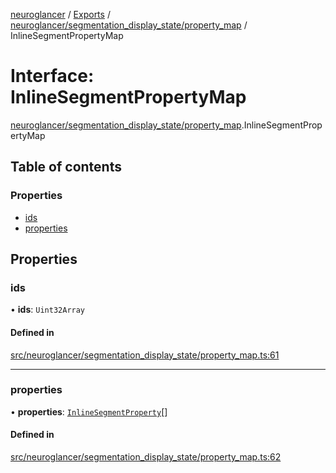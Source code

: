 [neuroglancer](../README.md) / [Exports](../modules.md) / [neuroglancer/segmentation\_display\_state/property\_map](../modules/neuroglancer_segmentation_display_state_property_map.md) / InlineSegmentPropertyMap

# Interface: InlineSegmentPropertyMap

[neuroglancer/segmentation_display_state/property_map](../modules/neuroglancer_segmentation_display_state_property_map.md).InlineSegmentPropertyMap

## Table of contents

### Properties

- [ids](neuroglancer_segmentation_display_state_property_map.InlineSegmentPropertyMap.md#ids)
- [properties](neuroglancer_segmentation_display_state_property_map.InlineSegmentPropertyMap.md#properties)

## Properties

### ids

• **ids**: `Uint32Array`

#### Defined in

[src/neuroglancer/segmentation_display_state/property_map.ts:61](https://github.com/ActiveBrainAtlas2/neuroglancer/blob/91617476/src/neuroglancer/segmentation_display_state/property_map.ts#L61)

___

### properties

• **properties**: [`InlineSegmentProperty`](../modules/neuroglancer_segmentation_display_state_property_map.md#inlinesegmentproperty)[]

#### Defined in

[src/neuroglancer/segmentation_display_state/property_map.ts:62](https://github.com/ActiveBrainAtlas2/neuroglancer/blob/91617476/src/neuroglancer/segmentation_display_state/property_map.ts#L62)
